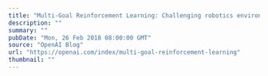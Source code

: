 ```yaml
---
title: "Multi-Goal Reinforcement Learning: Challenging robotics environments and request for research"
description: ""
summary: ""
pubDate: "Mon, 26 Feb 2018 08:00:00 GMT"
source: "OpenAI Blog"
url: "https://openai.com/index/multi-goal-reinforcement-learning"
thumbnail: ""
---
```


